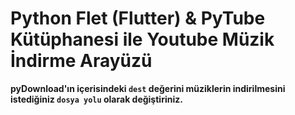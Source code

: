 # Python Flet (Flutter) & PyTube Kütüphanesi ile Youtube Müzik İndirme Arayüzü

**pyDownload'ın içerisindeki `dest` değerini müziklerin indirilmesini istediğiniz `dosya yolu` olarak değiştiriniz.**
